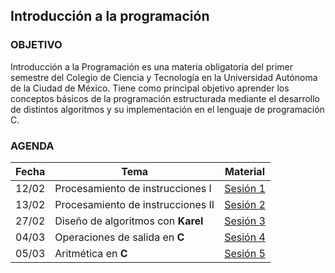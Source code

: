 ## Introducción a la programación

### OBJETIVO 

Introducción a la Programación es una materia obligatoria del primer semestre del Colegio de Ciencia y Tecnología en la Universidad Autónoma de la Ciudad de México. Tiene como principal objetivo aprender los conceptos básicos de la programación estructurada mediante el desarrollo de distintos algoritmos y su implementación en el lenguaje de programación C.						

### AGENDA

| Fecha | Tema                               | Material |
|-------|------------------------------------|----------|
| 12/02 | Procesamiento de instrucciones I   | [Sesión 1](sesion01/README.md) |
| 13/02 | Procesamiento de instrucciones II  | [Sesión 2](sesion02/README.md) |
| 27/02 | Diseño de algoritmos con __Karel__ | [Sesión 3](sesion03/README.md) |
| 04/03 | Operaciones de salida en __C__     | [Sesión 4](sesion04/README.md) |
| 05/03 | Aritmética en __C__                | [Sesión 5](sesion05/README.md) |
